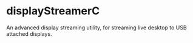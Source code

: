 # displayStreamerC
An advanced display streaming utility, for streaming live desktop to USB attached displays.
